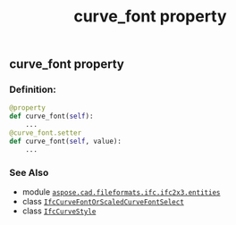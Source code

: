 ﻿---
title: curve_font property
second_title: Aspose.CAD for Python via .NET API References
description: 
type: docs
weight: 50
url: /python-net/aspose.cad.fileformats.ifc.ifc2x3.entities/ifccurvestyle/curve_font/
is_root: false
---

## curve_font property

### Definition:
```python
@property
def curve_font(self):
    ...
@curve_font.setter
def curve_font(self, value):
    ...
```

### See Also
* module [`aspose.cad.fileformats.ifc.ifc2x3.entities`](../../)
* class [`IfcCurveFontOrScaledCurveFontSelect`](/cad/python-net/aspose.cad.fileformats.ifc.ifc2x3.types/ifccurvefontorscaledcurvefontselect)
* class [`IfcCurveStyle`](/cad/python-net/aspose.cad.fileformats.ifc.ifc2x3.entities/ifccurvestyle)

